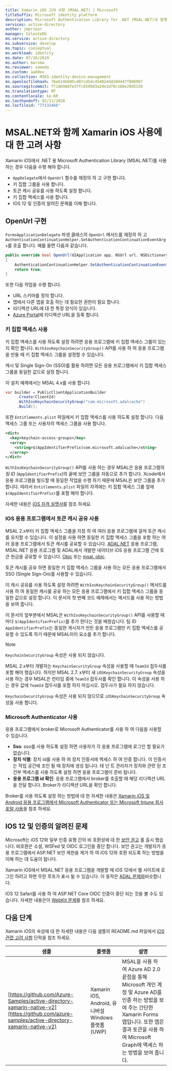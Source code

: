 ```yaml
---
title: Xamarin iOS 고려 사항 (MSAL.NET) | Microsoft
titleSuffix: Microsoft identity platform
description: Microsoft Authentication Library for .NET (MSAL.NET)과 함께 Xamarin iOS를 사용 하기 위한 고려 사항에 대해 알아봅니다.
services: active-directory
author: jmprieur
manager: CelesteDG
ms.service: active-directory
ms.subservice: develop
ms.topic: conceptual
ms.workload: identity
ms.date: 07/16/2019
ms.author: marsma
ms.reviewer: saeeda
ms.custom: aaddev
ms.collection: M365-identity-device-management
ms.openlocfilehash: 76e614b605cd07cd5dc454824dd204447f806907
ms.sourcegitcommit: f718b98dfe37fc6599d3a2de3d70c168e29d5156
ms.translationtype: MT
ms.contentlocale: ko-KR
ms.lasthandoff: 02/11/2020
ms.locfileid: "77132466"
---
```

# <a name="considerations-for-using-xamarin-ios-with-msalnet"></a>MSAL.NET와 함께 Xamarin iOS 사용에 대 한 고려 사항
Xamarin iOS에서 .NET 용 Microsoft Authentication Library (MSAL.NET)를 사용 하는 경우 다음을 수행 해야 합니다. 

- `AppDelegate`에서 `OpenUrl` 함수를 재정의 하 고 구현 합니다.
- 키 집합 그룹을 사용 합니다.
- 토큰 캐시 공유를 사용 하도록 설정 합니다.
- 키 집합 액세스를 사용 합니다.
- IOS 12 및 인증의 알려진 문제를 이해 합니다.

## <a name="implement-openurl"></a>OpenUrl 구현

`FormsApplicationDelegate` 파생 클래스의 `OpenUrl` 메서드를 재정의 하 고 `AuthenticationContinuationHelper.SetAuthenticationContinuationEventArgs`를 호출 합니다. 예를 들면 다음과 같습니다.

```csharp
public override bool OpenUrl(UIApplication app, NSUrl url, NSDictionary options)
{
    AuthenticationContinuationHelper.SetAuthenticationContinuationEventArgs(url);
    return true;
}
```

또한 다음 작업을 수행 합니다. 
* URL 스키마를 정의 합니다.
* 앱에서 다른 앱을 호출 하는 데 필요한 권한이 필요 합니다.
* 리디렉션 URL에 대 한 특정 양식이 있습니다.
* [Azure Portal](https://portal.azure.com)에 리디렉션 URL을 등록 합니다.

### <a name="enable-keychain-access"></a>키 집합 액세스 사용

키 집합 액세스를 사용 하도록 설정 하려면 응용 프로그램에 키 집합 액세스 그룹이 있는지 확인 합니다. `WithIosKeychainSecurityGroup()` API를 사용 하 여 응용 프로그램을 만들 때 키 집합 액세스 그룹을 설정할 수 있습니다.

캐시 및 Single Sign-On (SSO)를 활용 하려면 모든 응용 프로그램에서 키 집합 액세스 그룹을 동일한 값으로 설정 합니다.

이 설치 예제에서는 MSAL 4.x를 사용 합니다.
```csharp
var builder = PublicClientApplicationBuilder
     .Create(ClientId)
     .WithIosKeychainSecurityGroup("com.microsoft.adalcache")
     .Build();
```

또한 `Entitlements.plist` 파일에서 키 집합 액세스를 사용 하도록 설정 합니다. 다음 액세스 그룹 또는 사용자의 액세스 그룹을 사용 합니다.

```xml
<dict>
  <key>keychain-access-groups</key>
  <array>
    <string>$(AppIdentifierPrefix)com.microsoft.adalcache</string>
  </array>
</dict>
```

`WithIosKeychainSecurityGroup()` API를 사용 하는 경우 MSAL은 응용 프로그램의 *팀 ID* (`AppIdentifierPrefix`)의 끝에 보안 그룹을 자동으로 추가 합니다. Xcode에서 응용 프로그램을 빌드할 때 동일한 작업을 수행 하기 때문에 MSAL은 보안 그룹을 추가 합니다. 따라서 `Entitlements.plist` 파일의 자격에는 키 집합 액세스 그룹 앞에 `$(AppIdentifierPrefix)`를 포함 해야 합니다.

자세한 내용은 [iOS 자격 설명서](https://developer.apple.com/documentation/security/keychain_services/keychain_items/sharing_access_to_keychain_items_among_a_collection_of_apps)를 참조 하세요. 

### <a name="enable-token-cache-sharing-across-ios-applications"></a>IOS 응용 프로그램에서 토큰 캐시 공유 사용

MSAL 2.x부터 키 집합 액세스 그룹을 지정 하 여 여러 응용 프로그램에 걸쳐 토큰 캐시를 유지할 수 있습니다. 이 설정을 사용 하면 동일한 키 집합 액세스 그룹을 포함 하는 여러 응용 프로그램에서 토큰 캐시를 공유할 수 있습니다. [ADAL.NET](https://aka.ms/adal-net) 응용 프로그램, MSAL.NET 응용 프로그램 및 ADAL에서 개발한 네이티브 iOS 응용 프로그램 간에 토큰 현금을 공유할 수 있습니다. [Objc](https://github.com/AzureAD/azure-activedirectory-library-for-objc) 또는 [msal. objc](https://github.com/AzureAD/microsoft-authentication-library-for-objc).

토큰 캐시를 공유 하면 동일한 키 집합 액세스 그룹을 사용 하는 모든 응용 프로그램에서 SSO (Single Sign-On)를 사용할 수 있습니다.

이 캐시 공유를 사용 하도록 설정 하려면 `WithIosKeychainSecurityGroup()` 메서드를 사용 하 여 동일한 캐시를 공유 하는 모든 응용 프로그램에서 키 집합 액세스 그룹을 동일한 값으로 설정 합니다. 이 문서의 첫 번째 코드 예제에서는 메서드를 사용 하는 방법을 보여 줍니다.

이 문서의 앞부분에서 MSAL은 `WithIosKeychainSecurityGroup()` API를 사용할 때마다 `$(AppIdentifierPrefix)`를 추가 한다는 것을 배웠습니다. 팀 ID `AppIdentifierPrefix`는 동일한 게시자가 만든 응용 프로그램만 키 집합 액세스를 공유할 수 있도록 하기 때문에 MSAL이이 요소를 추가 합니다.

> [!NOTE]
> `KeychainSecurityGroup` 속성은 사용 되지 않습니다.
> 
> MSAL 2.x부터 개발자는 `KeychainSecurityGroup` 속성을 사용할 때 `TeamId` 접두사를 포함 해야 했습니다. 하지만 MSAL 2.7. x부터 새 `iOSKeychainSecurityGroup` 속성을 사용 하는 경우 MSAL은 런타임 중에 `TeamId` 접두사를 확인 합니다. 이 속성을 사용 하는 경우 값에 `TeamId` 접두사를 포함 하지 마십시오. 접두사가 필요 하지 않습니다.
>
> `KeychainSecurityGroup` 속성은 사용 되지 않으므로 `iOSKeychainSecurityGroup` 속성을 사용 합니다.

### <a name="use-microsoft-authenticator"></a>Microsoft Authenticator 사용

응용 프로그램에서 broker로 Microsoft Authenticator를 사용 하 여 다음을 사용할 수 있습니다.

- **Sso**: sso를 사용 하도록 설정 하면 사용자가 각 응용 프로그램에 로그인 할 필요가 없습니다.
- **장치 식별**: 장치 id를 사용 하 여 장치 인증서에 액세스 하 여 인증 합니다. 이 인증서는 작업 공간에 조인 될 때 장치에 생성 됩니다. 테 넌 트 관리자가 장치와 관련 된 조건부 액세스를 사용 하도록 설정 하면 응용 프로그램이 준비 됩니다.
- **응용 프로그램 id 확인**: 응용 프로그램에서 broker를 호출할 때 해당 리디렉션 URL을 전달 합니다. Broker가 리디렉션 URL을 확인 합니다.

Broker를 사용 하도록 설정 하는 방법에 대 한 자세한 내용은 [Xamarin iOS 및 Android 응용 프로그램에서 Microsoft Authenticator 또는 Microsoft Intune 회사 포털 사용](msal-net-use-brokers-with-xamarin-apps.md)을 참조 하세요.

## <a name="known-issues-with-ios-12-and-authentication"></a>IOS 12 및 인증의 알려진 문제
Microsoft는 iOS 12와 일부 인증 유형 간의 비 호환성에 대 한 [보안 권고](https://github.com/aspnet/AspNetCore/issues/4647) 를 출시 했습니다. 비호환은 소셜, WSFed 및 OIDC 로그인을 중단 합니다. 보안 권고는 개발자가 응용 프로그램에서 ASP.NET 보안 제한을 제거 하 여 iOS 12와 호환 되도록 하는 방법을 이해 하는 데 도움이 됩니다.  

Xamarin iOS에서 MSAL.NET 응용 프로그램을 개발할 때 iOS 12에서 웹 사이트에 로그인 하려고 하면 무한 루프가 표시 될 수 있습니다. 이 동작은 [ADAL 문제와](https://github.com/AzureAD/azure-activedirectory-library-for-dotnet/issues/1329)비슷합니다. 

IOS 12 Safari를 사용 하 여 ASP.NET Core OIDC 인증이 중단 되는 것을 볼 수도 있습니다. 자세한 내용은이 [WebKit 문제](https://bugs.webkit.org/show_bug.cgi?id=188165)를 참조 하세요.

## <a name="next-steps"></a>다음 단계

Xamarin iOS의 속성에 대 한 자세한 내용은 다음 샘플의 README.md 파일에서 [iOS 관련 고려 사항](https://github.com/Azure-Samples/active-directory-xamarin-native-v2/tree/master/1-Basic#ios-specific-considerations) 단락을 참조 하세요.

샘플 | 플랫폼 | 설명
------ | -------- | -----------
[https://github.com/Azure-Samples/active-directory-xamarin-native-v2](https://github.com/azure-samples/active-directory-xamarin-native-v2) | Xamarin iOS, Android, 유니버설 Windows 플랫폼 (UWP) | MSAL을 사용 하 여 Azure AD 2.0 끝점을 통해 Microsoft 개인 계정 및 Azure AD를 인증 하는 방법을 보여 주는 간단한 Xamarin Forms 앱입니다. 또한 앱은 결과 토큰을 사용 하 여 Microsoft Graph에 액세스 하는 방법을 보여 줍니다.

<!--- https://github.com/Azure-Samples/active-directory-xamarin-native-v2/blob/master/ReadmeFiles/Topology.png -->